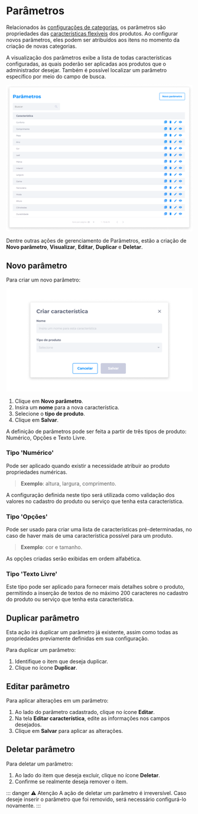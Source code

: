 # Parâmetros
Relacionados às [configurações de categorias](../manage_virtualstore/categories_settings.md), os parâmetros são propriedades das [características flexíveis](../manage_virtualstore/categories_settings.md#caracteristicas-flexiveis) dos produtos. Ao configurar novos parâmetros, eles podem ser atribuídos aos itens no momento da criação de novas categorias.

A visualização dos parâmetros exibe a lista de todas características configuradas, as quais poderão ser aplicadas aos produtos que o administrador desejar. Também é possível localizar um parâmetro específico por meio do campo de busca.

![image](../img/manage_virtualstore/categories_parameters.png)

Dentre outras ações de gerenciamento de Parâmetros, estão a criação de **Novo parâmetro**, **Visualizar**, **Editar**, **Duplicar** e **Deletar**.

## Novo parâmetro
Para criar um novo parâmetro:

![image](../img/manage_virtualstore/categories_parameters_new.png)

1. Clique em **Novo parâmetro**.
2. Insira um **nome** para a nova característica.
3. Selecione o **tipo de produto**.
4. Clique em **Salvar**.

A definição de parâmetros pode ser feita a partir de três tipos de produto: Numérico, Opções e Texto Livre.

### Tipo 'Numérico'
Pode ser aplicado quando existir a necessidade atribuir ao produto propriedades numéricas.

> **Exemplo**: altura, largura, comprimento.

A configuração definida neste tipo será utilizada como validação dos valores no cadastro do produto ou serviço que tenha esta característica.

### Tipo 'Opções'
Pode ser usado para criar uma lista de características pré-determinadas, no caso de haver mais de uma característica possível para um produto.

> **Exemplo**: cor e tamanho.

As opções criadas serão exibidas em ordem alfabética.

### Tipo 'Texto Livre'
Este tipo pode ser aplicado para fornecer mais detalhes sobre o produto, permitindo a inserção de textos de no máximo 200 caracteres no cadastro do produto ou serviço que tenha esta característica.

## Duplicar parâmetro
Esta ação irá duplicar um parâmetro já existente, assim como todas as propriedades previamente definidas em sua configuração.

Para duplicar um parâmetro:

1. Identifique o item que deseja duplicar.
2. Clique no ícone **Duplicar**.

## Editar parâmetro
Para aplicar alterações em um parâmetro:

1. Ao lado do parâmetro cadastrado, clique no ícone **Editar**.
2. Na tela **Editar característica**, edite as informações nos campos desejados.
3. Clique em **Salvar** para aplicar as alterações.

## Deletar parâmetro
Para deletar um parâmetro:

1. Ao lado do item que deseja excluir, clique no ícone **Deletar**.
2. Confirme se realmente deseja remover o item.

::: danger <dangerblocktitle>⚠️ Atenção</dangerblocktitle>
<dangerblocktext>A ação de deletar um parâmetro é irreversível. Caso deseje inserir o parâmetro que foi removido, será necessário configurá-lo novamente.</dangerblocktext>
:::